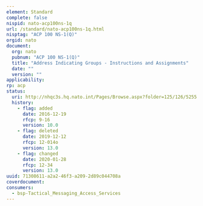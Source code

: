 ```yaml
---
element: Standard
complete: false
nispid: nato-acp100ns-1q
url: /standard/nato-acp100ns-1q.html
nisptag: "ACP 100 NS-1(Q)"
orgid: nato
document:
  org: nato
  pubnum: "ACP 100 NS-1(Q)"
  title: "Address Indicating Groups - Instructions and Assignments"
  date: ""
  version: ""
applicability:
rp: acp
status:
  uri: http://nhqc3s.hq.nato.int/Pages/Browse.aspx?folder=125/126/5255
  history: 
    - flag: added
      date: 2016-12-19
      rfcp: 9-16
      version: 10.0
    - flag: deleted
      date: 2019-12-12
      rfcp: 12-014o
      version: 13.0
    - flag: changed
      date: 2020-01-28
      rfcp: 12-34
      version: 13.0
uuid: 71308611-a2a2-46f3-a209-2d89c044708a
coverdocument:
consumers:
  - bsp-Tactical_Messaging_Access_Services
---
```

